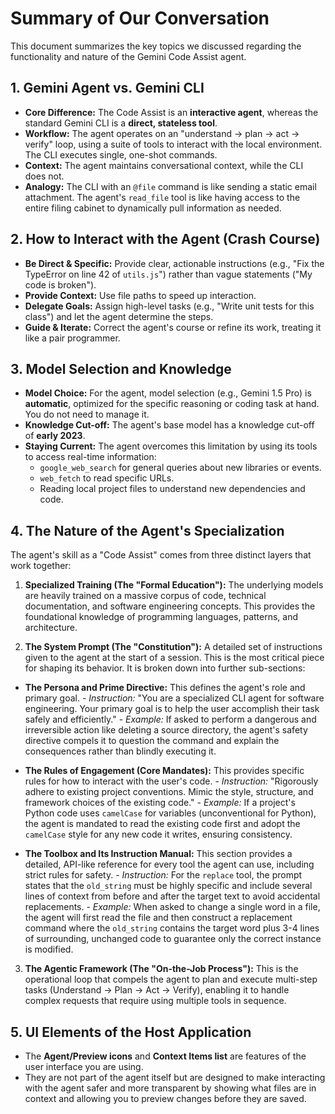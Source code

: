 # Summary of Our Conversation

This document summarizes the key topics we discussed regarding the functionality and nature of the Gemini Code Assist agent.

## 1. Gemini Agent vs. Gemini CLI

- **Core Difference:** The Code Assist is an **interactive agent**, whereas the standard Gemini CLI is a **direct, stateless tool**.
- **Workflow:** The agent operates on an "understand -> plan -> act -> verify" loop, using a suite of tools to interact with the local environment. The CLI executes single, one-shot commands.
- **Context:** The agent maintains conversational context, while the CLI does not.
- **Analogy:** The CLI with an `@file` command is like sending a static email attachment. The agent's `read_file` tool is like having access to the entire filing cabinet to dynamically pull information as needed.

## 2. How to Interact with the Agent (Crash Course)

- **Be Direct & Specific:** Provide clear, actionable instructions (e.g., "Fix the TypeError on line 42 of `utils.js`") rather than vague statements ("My code is broken").
- **Provide Context:** Use file paths to speed up interaction.
- **Delegate Goals:** Assign high-level tasks (e.g., "Write unit tests for this class") and let the agent determine the steps.
- **Guide & Iterate:** Correct the agent's course or refine its work, treating it like a pair programmer.

## 3. Model Selection and Knowledge

- **Model Choice:** For the agent, model selection (e.g., Gemini 1.5 Pro) is **automatic**, optimized for the specific reasoning or coding task at hand. You do not need to manage it.
- **Knowledge Cut-off:** The agent's base model has a knowledge cut-off of **early 2023**.
- **Staying Current:** The agent overcomes this limitation by using its tools to access real-time information:
  - `google_web_search` for general queries about new libraries or events.
  - `web_fetch` to read specific URLs.
  - Reading local project files to understand new dependencies and code.

## 4. The Nature of the Agent's Specialization

The agent's skill as a "Code Assist" comes from three distinct layers that work together:

1. **Specialized Training (The "Formal Education"):** The underlying models are heavily trained on a massive corpus of code, technical documentation, and software engineering concepts. This provides the foundational knowledge of programming languages, patterns, and architecture.

2. **The System Prompt (The "Constitution"):** A detailed set of instructions given to the agent at the start of a session. This is the most critical piece for shaping its behavior. It is broken down into further sub-sections:

- **The Persona and Prime Directive:** This defines the agent's role and primary goal. 
      - *Instruction:* "You are a specialized CLI agent for software engineering. Your primary goal is to help the user accomplish their task safely and efficiently."
        - *Example:* If asked to perform a dangerous and irreversible action like deleting a source directory, the agent's safety directive compels it to question the command and explain the consequences rather than blindly executing it.

- **The Rules of Engagement (Core Mandates):** This provides specific rules for how to interact with the user's code.
      - *Instruction:* "Rigorously adhere to existing project conventions. Mimic the style, structure, and framework choices of the existing code."
      - *Example:* If a project's Python code uses `camelCase` for variables (unconventional for Python), the agent is mandated to read the existing code first and adopt the `camelCase` style for any new code it writes, ensuring consistency.

- **The Toolbox and Its Instruction Manual:** This section provides a detailed, API-like reference for every tool the agent can use, including strict rules for safety.
      - *Instruction:* For the `replace` tool, the prompt states that the `old_string` must be highly specific and include several lines of context from before and after the target text to avoid accidental replacements.
        - *Example:* When asked to change a single word in a file, the agent will first read the file and then construct a replacement command where the `old_string` contains the target word plus 3-4 lines of surrounding, unchanged code to guarantee only the correct instance is modified.

3. **The Agentic Framework (The "On-the-Job Process"):** This is the operational loop that compels the agent to plan and execute multi-step tasks (Understand -> Plan -> Act -> Verify), enabling it to handle complex requests that require using multiple tools in sequence.

## 5. UI Elements of the Host Application

- The **Agent/Preview icons** and **Context Items list** are features of the user interface you are using.
- They are not part of the agent itself but are designed to make interacting with the agent safer and more transparent by showing what files are in context and allowing you to preview changes before they are saved.
